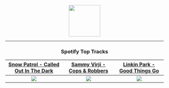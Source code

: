 <p align="center">
  <a href="https://www.tobiasmichael.de">
    <img src="https://tobiasmichael.de/assets/logo.gif" width="100" height="100"/>
  </a>
</p>

---

<h3 align="center">Spotify Top Tracks</h3>

[Snow Patrol - Called Out In The Dark](https://open.spotify.com/track/4UrmmXStaqiT5sSC7QO6HK)|[Sammy Virji - Cops & Robbers](https://open.spotify.com/track/5pa2ZyJ3dIEmxRDW74msQi)|[Linkin Park - Good Things Go](https://open.spotify.com/track/6aCBjSb87RizdH8lVBIRW7)
:---:|:----:|:----:
<img src="https://i.scdn.co/image/ab67616d00001e021580fe8779d8b622df5b932c"/>|<img src="https://i.scdn.co/image/ab67616d00001e02d2877b73fac2b3f1a19f1375"/>|<img src="https://i.scdn.co/image/ab67616d00001e02b11a5489e8cb11dd22b930a0"/>